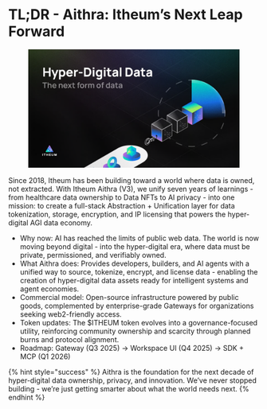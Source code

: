 # TL;DR - Aithra: Itheum’s Next Leap Forward

<figure><img src="../.gitbook/assets/image (187).png" alt=""><figcaption></figcaption></figure>

Since 2018, Itheum has been building toward a world where data is owned, not extracted. With Itheum Aithra (V3), we unify seven years of learnings - from healthcare data ownership to Data NFTs to AI privacy - into one mission: to create a full-stack Abstraction + Unification layer for data tokenization, storage, encryption, and IP licensing that powers the hyper-digital AGI data economy.



* Why now: AI has reached the limits of public web data. The world is now moving beyond digital - into the hyper-digital era, where data must be private, permissioned, and verifiably owned.
* What Aithra does: Provides developers, builders, and AI agents with a unified way to source, tokenize, encrypt, and license data - enabling the creation of hyper-digital data assets ready for intelligent systems and agent economies.
* Commercial model: Open-source infrastructure powered by public goods, complemented by enterprise-grade Gateways for organizations seeking web2-friendly access.
* Token updates: The $ITHEUM token evolves into a governance-focused utility, reinforcing community ownership and scarcity through planned burns and protocol alignment.
* Roadmap: Gateway (Q3 2025) → Workspace UI (Q4 2025) → SDK + MCP (Q1 2026)

{% hint style="success" %}
Aithra is the foundation for the next decade of hyper-digital data ownership, privacy, and innovation. We’ve never stopped building - we’re just getting smarter about what the world needs next.
{% endhint %}

